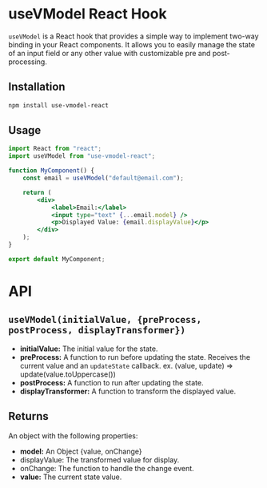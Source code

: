 # useVModel React Hook

`useVModel` is a React hook that provides a simple way to implement two-way binding in your React components. It allows you to easily manage the state of an input field or any other value with customizable pre and post-processing.

## Installation

```bash
npm install use-vmodel-react
```

## Usage

```jsx
import React from "react";
import useVModel from "use-vmodel-react";

function MyComponent() {
	const email = useVModel("default@email.com");

	return (
		<div>
			<label>Email:</label>
			<input type="text" {...email.model} />
			<p>Displayed Value: {email.displayValue}</p>
		</div>
	);
}

export default MyComponent;
```

# API

## `useVModel(initialValue, {preProcess, postProcess, displayTransformer})`

-   **initialValue:** The initial value for the state.
-   **preProcess:** A function to run before updating the state. Receives the current value and an `updateState` callback. ex. (value, update) => update(value.toUppercase())
-   **postProcess:** A function to run after updating the state.
-   **displayTransformer:** A function to transform the displayed value.

## Returns

An object with the following properties:

-   **model:** An Object {value, onChange}
-   displayValue: The transformed value for display.
-   onChange: The function to handle the change event.
-   **value:** The current state value.
